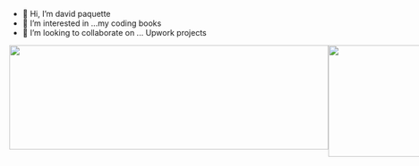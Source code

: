 - 👋 Hi, I’m david paquette
- 👀 I’m interested in ...my coding books
- 💞️ I’m looking to collaborate on ... Upwork projects
<div style="display: grid; grid-template-columns: 570px 200px; column-gap: 0px;">
  <div>
    <img width="570" height="187" src="https://i.imgur.com/yBF5r79.jpg">
  </div>
  <div>
    <img width="200" height="200" src="https://github-readme-stats.vercel.app/api/top-langs?username=davep80&hide=css,shell&theme=algolia&show_icons=true">
  </div>
</div>


<!---
DaveP80/DaveP80 is a ✨ special ✨ repository because its `README.md` (this file) appears on your GitHub profile.
You can click the Preview link to take a look at your changes.
--->
